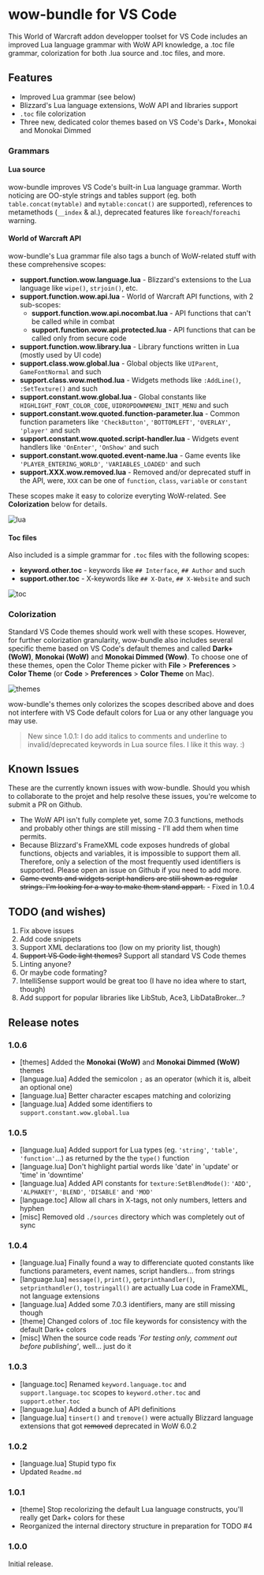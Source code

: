 # wow-bundle for VS Code

This World of Warcraft addon developper toolset for VS Code includes an improved Lua language grammar with WoW API knowledge, a .toc file grammar, colorization for both .lua source and .toc files, and more.


## Features

* Improved Lua grammar (see below)
* Blizzard's Lua language extensions, WoW API and libraries support
* `.toc` file colorization
* Three new, dedicated color themes based on VS Code's Dark+, Monokai and Monokai Dimmed


### Grammars

#### Lua source
wow-bundle improves VS Code's built-in Lua language grammar. Worth noticing are OO-style strings and tables support (eg. both `table.concat(mytable)` and `mytable:concat()` are supported), references to metamethods (`__index` & al.), deprecated features like `foreach`/`foreachi` warning.

#### World of Warcraft API
wow-bundle's Lua grammar file also tags a bunch of WoW-related stuff with these comprehensive scopes:

* **support.function.wow.language.lua** - Blizzard's extensions to the Lua language like `wipe()`, `strjoin()`, etc.
* **support.function.wow.api.lua** - World of Warcraft API functions, with 2 sub-scopes:
	* **support.function.wow.api.nocombat.lua** - API functions that can't be called while in combat
	* **support.function.wow.api.protected.lua** - API functions that can be called only from secure code
* **support.function.wow.library.lua** - Library functions written in Lua (mostly used by UI code)
* **support.class.wow.global.lua** - Global objects like `UIParent`, `GameFontNormal` and such
* **support.class.wow.method.lua** - Widgets methods like `:AddLine()`, `:SetTexture()` and such
* **support.constant.wow.global.lua** - Global constants like `HIGHLIGHT_FONT_COLOR_CODE`, `UIDROPDOWNMENU_INIT_MENU` and such
* **support.constant.wow.quoted.function-parameter.lua** - Common function parameters like `'CheckButton'`, `'BOTTOMLEFT'`, `'OVERLAY'`, `'player'` and such
* **support.constant.wow.quoted.script-handler.lua** - Widgets event handlers like `'OnEnter'`, `'OnShow'` and such
* **support.constant.wow.quoted.event-name.lua** - Game events like `'PLAYER_ENTERING_WORLD'`, `'VARIABLES_LOADED'` and such
* **support.XXX.wow.removed.lua** - Removed and/or deprecated stuff in the API, were, `XXX` can be one of `function`, `class`, `variable` or `constant`

These scopes make it easy to colorize everyting WoW-related. See **Colorization** below for details.


![lua](images/lua.png)


#### Toc files
Also included is a simple grammar for `.toc` files with the following scopes:

* **keyword.other.toc** - keywords like `## Interface`, `## Author` and such
* **support.other.toc** - X-keywords like `## X-Date`, `## X-Website` and such

![toc](images/toc.png)


### Colorization
Standard VS Code themes should work well with these scopes. However, for further colorization granularity, wow-bundle also includes several specific theme based on VS Code's default themes and called **Dark+ (WoW)**, **Monokai (WoW)** and **Monokai Dimmed (Wow)**. To choose one of these themes, open the Color Theme picker with **File** > **Preferences** > **Color Theme** (or **Code** > **Preferences** > **Color Theme** on Mac).

![themes](images/themes.gif)

wow-bundle's themes only colorizes the scopes described above and does not interfere with VS Code default colors for Lua or any other language you may use.
>New since 1.0.1: I do add italics to comments and underline to invalid/deprecated keywords in Lua source files. I like it this way. :)


## Known Issues
These are the currently known issues with wow-bundle. Should you whish to collaborate to the projet and help resolve these issues, you're welcome to submit a PR on Github.

* The WoW API isn't fully complete yet, some 7.0.3 functions, methods and probably other things are still missing - I'll add them when time permits.
* Because Blizzard's FrameXML code exposes hundreds of global functions, objects and variables, it is impossible to support them all. Therefore, only a selection of the most frequently used identifiers is supported. Please open an issue on Github if you need to add more.
* ~~Game events and widgets script handlers are still shown as regular strings. I'm looking for a way to make them stand appart.~~ - Fixed in 1.0.4


## TODO (and wishes)
1. Fix above issues
2. Add code snippets
3. Support XML declarations too (low on my priority list, though)
4. ~~Support VS Code light themes?~~ Support all standard VS Code themes
5. Linting anyone?
6. Or maybe code formating?
7. IntelliSense support would be great too (I have no idea where to start, though)
8. Add support for popular libraries like LibStub, Ace3, LibDataBroker...?


## Release notes

### 1.0.6
* [themes] Added the **Monokai (WoW)** and **Monokai Dimmed (WoW)** themes
* [language.lua] Added the semicolon `;` as an operator (which it is, albeit an optional one)
* [language.lua] Better character escapes matching and colorizing
* [language.lua] Added some identifiers to `support.constant.wow.global.lua`

### 1.0.5
* [language.lua] Added support for Lua types (eg. `'string'`, `'table'`, `'function'`...) as returned by the the `type()` function
* [language.lua] Don't highlight partial words like 'date' in 'update' or 'time' in 'downtime'
* [language.lua] Added API constants for `texture:SetBlendMode()`: `'ADD'`, `'ALPHAKEY'`, `'BLEND'`, `'DISABLE'` and `'MOD'`
* [language.toc] Allow all chars in X-tags, not only numbers, letters and hyphen
* [misc] Removed old `./sources` directory which was completely out of sync

### 1.0.4
* [language.lua] Finally found a way to differenciate quoted constants like functions parameters, event names, script handlers... from strings
* [language.lua] `message()`, `print()`, `getprinthandler()`, `setprinthandler()`, `tostringall()` are actually Lua code in FrameXML, not language extensions
* [language.lua] Added some 7.0.3 identifiers, many are still missing though
* [theme] Changed colors of .toc file keywords for consistency with the default Dark+ colors
* [misc] When the source code reads _'For testing only, comment out before publishing'_, well... just do it

### 1.0.3
* [language.toc] Renamed `keyword.language.toc` and `support.language.toc` scopes to `keyword.other.toc` and `support.other.toc`
* [language.lua] Added a bunch of API definitions
* [language.lua] `tinsert()` and `tremove()` were actually Blizzard language extensions that got ~~removed~~ deprecated in WoW 6.0.2

### 1.0.2
* [language.lua] Stupid typo fix
* Updated `Readme.md`

### 1.0.1
* [theme] Stop recolorizing the default Lua language constructs, you'll really get Dark+ colors for these
* Reorganized the internal directory structure in preparation for TODO #4

### 1.0.0
Initial release.
